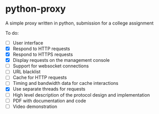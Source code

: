 # python-proxy
A simple proxy written in python, submission for a college assignment

To do:
- [ ]  User interface
- [X]  Respond to HTTP requests
- [X]  Respond to HTTPS requests
- [X]  Display requests on the management console
- [ ]  Support for websocket connections
- [ ]  URL blacklist
- [ ]  Cache for HTTP requests
- [ ]  Timing and bandwidth data for cache interactions
- [X]  Use separate threads for requests
- [ ]  High level description of the protocol design and implementation
- [ ]  PDF with documentation and code
- [ ]  Video demonstration
